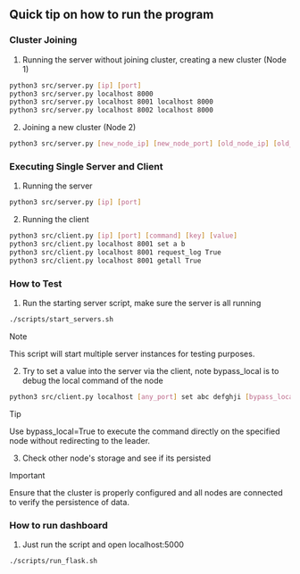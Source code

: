 ## Quick tip on how to run the program

### Cluster Joining
1. Running the server without joining cluster, creating a new cluster (Node 1)
```sh
python3 src/server.py [ip] [port]
python3 src/server.py localhost 8000
python3 src/server.py localhost 8001 localhost 8000
python3 src/server.py localhost 8002 localhost 8000
```

2. Joining a new cluster (Node 2)
```sh
python3 src/server.py [new_node_ip] [new_node_port] [old_node_ip] [old_node_port]
```

### Executing Single Server and Client
1. Running the server
```sh
python3 src/server.py [ip] [port]
```

2. Running the client
```sh
python3 src/client.py [ip] [port] [command] [key] [value]
python3 src/client.py localhost 8001 set a b
python3 src/client.py localhost 8001 request_log True
python3 src/client.py localhost 8001 getall True
```

### How to Test
1. Run the starting server script, make sure the server is all running
```sh
./scripts/start_servers.sh
```
> [!NOTE]
> This script will start multiple server instances for testing purposes.

2. Try to set a value into the server via the client, note bypass_local is to debug the local command of the node
```sh
python3 src/client.py localhost [any_port] set abc defghji [bypass_local]
```
> [!TIP]
> Use bypass_local=True to execute the command directly on the specified node without redirecting to the leader.

3. Check other node's storage and see if its persisted
> [!IMPORTANT]
> Ensure that the cluster is properly configured and all nodes are connected to verify the persistence of data.

### How to run dashboard
1. Just run the script and open localhost:5000
```sh
./scripts/run_flask.sh
```
